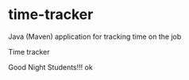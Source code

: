 # time-tracker
Java (Maven) application for tracking time on the job

Time tracker

Good Night Students!!! ok
